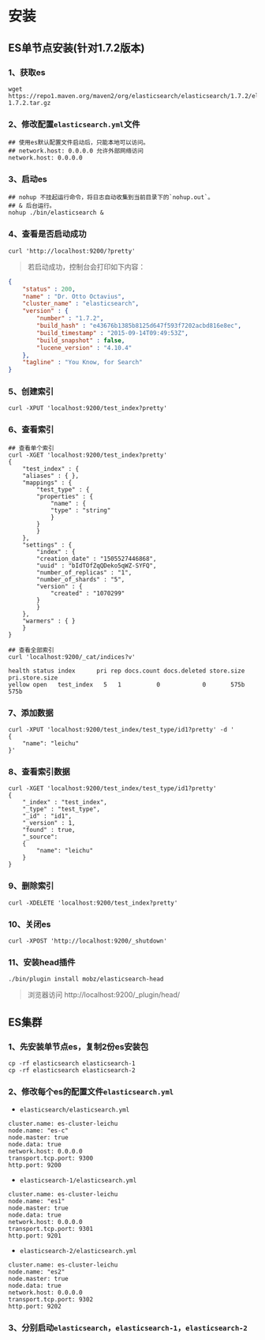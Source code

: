 # 安装

## ES单节点安装(针对1.7.2版本)

### 1、获取es
```shell
wget https://repo1.maven.org/maven2/org/elasticsearch/elasticsearch/1.7.2/elasticsearch-1.7.2.tar.gz
```

### 2、修改配置`elasticsearch.yml`文件
		
```shell
## 使用es默认配置文件启动后，只能本地可以访问。
## network.host: 0.0.0.0 允许外部网络访问
network.host: 0.0.0.0
```

### 3、启动es

```shell
## nohup 不挂起运行命令，将日志自动收集到当前目录下的`nohup.out`。
## & 后台运行。
nohup ./bin/elasticsearch &
```


### 4、查看是否启动成功

```shell
curl 'http://localhost:9200/?pretty'
```
>若启动成功，控制台会打印如下内容：

```json
{
    "status" : 200,
    "name" : "Dr. Otto Octavius",
    "cluster_name" : "elasticsearch",
    "version" : {
        "number" : "1.7.2",
        "build_hash" : "e43676b1385b8125d647f593f7202acbd816e8ec",
        "build_timestamp" : "2015-09-14T09:49:53Z",
        "build_snapshot" : false,
        "lucene_version" : "4.10.4"
    },
    "tagline" : "You Know, for Search"
}
```

### 5、创建索引

```shell
curl -XPUT 'localhost:9200/test_index?pretty'
```

### 6、查看索引

```shell
## 查看单个索引
curl -XGET 'localhost:9200/test_index?pretty'
{
    "test_index" : {
    "aliases" : { },
    "mappings" : {
        "test_type" : {
        "properties" : {
            "name" : {
            "type" : "string"
            }
        }
        }
    },
    "settings" : {
        "index" : {
        "creation_date" : "1505527446868",
        "uuid" : "bIdTOfZqQDeko5qWZ-SYFQ",
        "number_of_replicas" : "1",
        "number_of_shards" : "5",
        "version" : {
            "created" : "1070299"
        }
        }
    },
    "warmers" : { }
    }
}

## 查看全部索引
curl 'localhost:9200/_cat/indices?v'

health status index      pri rep docs.count docs.deleted store.size pri.store.size 
yellow open   test_index   5   1          0            0       575b           575b 

```


### 7、添加数据
```shell
curl -XPUT 'localhost:9200/test_index/test_type/id1?pretty' -d '
{
    "name": "leichu"
}'
```

### 8、查看索引数据

```shell
curl -XGET 'localhost:9200/test_index/test_type/id1?pretty'
{
    "_index" : "test_index",
    "_type" : "test_type",
    "_id" : "id1",
    "_version" : 1,
    "found" : true,
    "_source":
    {
        "name": "leichu"
    }
}
```

### 9、删除索引

```shell
curl -XDELETE 'localhost:9200/test_index?pretty'
```

### 10、关闭es

```shell
curl -XPOST 'http://localhost:9200/_shutdown'
```

### 11、安装head插件

```shell
./bin/plugin install mobz/elasticsearch-head
```
>浏览器访问 http://localhost:9200/_plugin/head/

## ES集群

### 1、先安装单节点es，复制2份es安装包
```shell
cp -rf elasticsearch elasticsearch-1
cp -rf elasticsearch elasticsearch-2
```

### 2、修改每个es的配置文件`elasticsearch.yml`


*	`elasticsearch/elasticsearch.yml`

```shell
cluster.name: es-cluster-leichu
node.name: "es-c"
node.master: true
node.data: true
network.host: 0.0.0.0
transport.tcp.port: 9300
http.port: 9200
```

*	`elasticsearch-1/elasticsearch.yml`

```shell
cluster.name: es-cluster-leichu
node.name: "es1"
node.master: true
node.data: true
network.host: 0.0.0.0
transport.tcp.port: 9301
http.port: 9201
```
	

*	`elasticsearch-2/elasticsearch.yml`

```shell
cluster.name: es-cluster-leichu
node.name: "es2"
node.master: true
node.data: true
network.host: 0.0.0.0
transport.tcp.port: 9302
http.port: 9202
```
		
### 3、分别启动`elasticsearch`，`elasticsearch-1`，`elasticsearch-2`